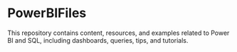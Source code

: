 # PowerBIFiles
 This repository contains content, resources, and examples related to Power BI and SQL, including dashboards, queries, tips, and tutorials.
